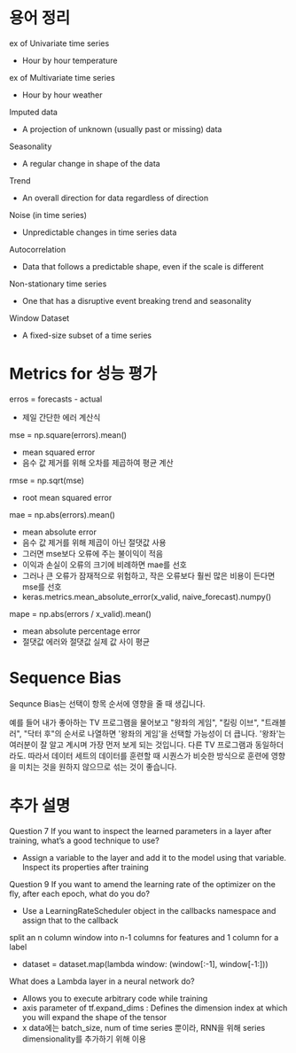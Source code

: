 # 용어 정리
ex of Univariate time series
- Hour by hour temperature

ex of Multivariate time series
- Hour by hour weather 

Imputed data 
- A projection of unknown (usually past or missing) data

Seasonality
- A regular change in shape of the data

Trend
- An overall direction for data regardless of direction

Noise (in time series)
- Unpredictable changes in time series data

Autocorrelation
- Data that follows a predictable shape, even if the scale is different

Non-stationary time series
- One that has a disruptive event breaking trend and seasonality 

Window Dataset
- A fixed-size subset of a time series 




#
# Metrics for 성능 평가 

erros = forecasts - actual
- 제일 간단한 에러 계산식

mse = np.square(errors).mean()
- mean squared error
- 음수 값 제거를 위해 오차를 제곱하여 평균 계산

rmse = np.sqrt(mse)
- root mean squared error

mae = np.abs(errors).mean()
- mean absolute error
- 음수 값 제거를 위해 제곱이 아닌 절댓값 사용
- 그러면 mse보다 오류에 주는 불이익이 적음
- 이익과 손실이 오류의 크기에 비례하면 mae를 선호
- 그러나 큰 오류가 잠재적으로 위험하고, 작은 오류보다 훨씬 많은 비용이 든다면 mse를 선호
- keras.metrics.mean_absolute_error(x_valid, naive_forecast).numpy()

mape = np.abs(errors / x_valid).mean()
- mean absolute percentage error 
- 절댓값 에러와 절댓값 실제 값 사이 평균

# 
# Sequence Bias
Sequnce Bias는 선택이 항목 순서에 영향을 줄 때 생깁니다.

예를 들어 내가 좋아하는 TV 프로그램을 물어보고 "왕좌의 게임", "킬링 이브", "트래블러", "닥터 후"의 순서로 나열하면 '왕좌의 게임'을 선택할 가능성이 더 큽니다. '왕좌'는 여러분이 잘 알고 계시며 가장 먼저 보게 되는 것입니다. 다른 TV 프로그램과 동일하더라도. 따라서 데이터 세트의 데이터를 훈련할 때 시퀀스가 ​​비슷한 방식으로 훈련에 영향을 미치는 것을 원하지 않으므로 섞는 것이 좋습니다.

#
# 추가 설명

Question 7
If you want to inspect the learned parameters in a layer after training, what’s a good technique to use?
- Assign a variable to the layer and add it to the model using that variable. Inspect its properties after training

Question 9
If you want to amend the learning rate of the optimizer on the fly, after each epoch, what do you do?
- Use a LearningRateScheduler object in the callbacks namespace and assign that to the callback 

split an n column window into n-1 columns for features and 1 column for a label
- dataset = dataset.map(lambda window: (window[:-1], window[-1:]))

What does a Lambda layer in a neural network do?
- Allows you to execute arbitrary code while training
- axis parameter of tf.expand_dims  : Defines the dimension index at which you will expand the shape of the tensor 
- x data에는 batch_size, num of time series 뿐이라, RNN을 위해 series dimensionality를 추가하기 위해 이용
